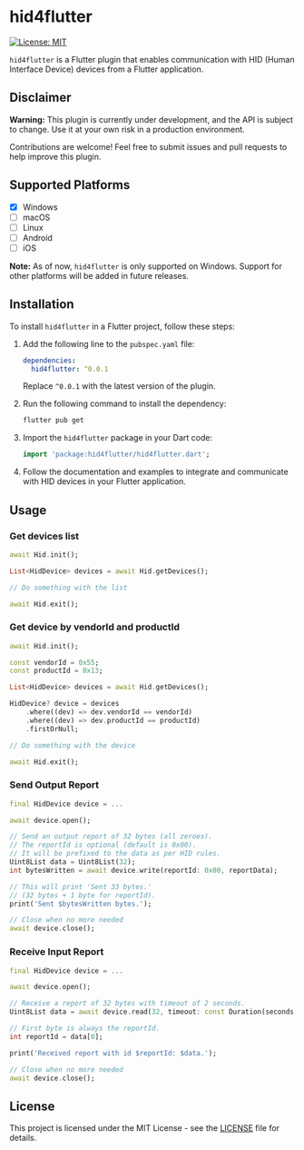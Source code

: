 # hid4flutter

[![License: MIT](https://img.shields.io/badge/License-MIT-purple.svg)](https://opensource.org/licenses/MIT)

`hid4flutter` is a Flutter plugin that enables communication with HID (Human Interface Device) devices from a Flutter application. 

## Disclaimer

**Warning:** This plugin is currently under development, and the API is subject to change. Use it at your own risk in a production environment.

Contributions are welcome! Feel free to submit issues and pull requests to help improve this plugin.

## Supported Platforms

- [x] Windows
- [ ] macOS
- [ ] Linux
- [ ] Android
- [ ] iOS

**Note:** As of now, `hid4flutter` is only supported on Windows. Support for other platforms will be added in future releases.

## Installation

To install `hid4flutter` in a Flutter project, follow these steps:

1. Add the following line to the `pubspec.yaml` file:

    ```yaml
    dependencies:
      hid4flutter: ^0.0.1
    ```

    Replace `^0.0.1` with the latest version of the plugin.

2. Run the following command to install the dependency:

    ```bash
    flutter pub get
    ```

3. Import the `hid4flutter` package in your Dart code:

    ```dart
    import 'package:hid4flutter/hid4flutter.dart';
    ```

4. Follow the documentation and examples to integrate and communicate with HID devices in your Flutter application.

## Usage

### Get devices list

```dart
await Hid.init();

List<HidDevice> devices = await Hid.getDevices();

// Do something with the list

await Hid.exit();
```

### Get device by vendorId and productId

```dart
await Hid.init();

const vendorId = 0x55;
const productId = 0x13;

List<HidDevice> devices = await Hid.getDevices();

HidDevice? device = devices
    .where((dev) => dev.vendorId == vendorId)
    .where((dev) => dev.productId == productId)
    .firstOrNull;

// Do something with the device

await Hid.exit();
```

### Send Output Report

```dart
final HidDevice device = ...

await device.open();

// Send an output report of 32 bytes (all zeroes).
// The reportId is optional (default is 0x00).
// It will be prefixed to the data as per HID rules.
Uint8List data = Uint8List(32);
int bytesWritten = await device.write(reportId: 0x00, reportData);

// This will print 'Sent 33 bytes.' 
// (32 bytes + 1 byte for reportId).
print('Sent $bytesWritten bytes.');

// Close when no more needed
await device.close();
```

### Receive Input Report
```dart
final HidDevice device = ...

await device.open();

// Receive a report of 32 bytes with timeout of 2 seconds.
Uint8List data = await device.read(32, timeout: const Duration(seconds: 2));

// First byte is always the reportId.
int reportId = data[0];

print('Received report with id $reportId: $data.');

// Close when no more needed
await device.close();
```


## License

This project is licensed under the MIT License - see the [LICENSE](LICENSE) file for details.